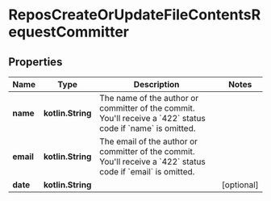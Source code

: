 
# ReposCreateOrUpdateFileContentsRequestCommitter

## Properties
Name | Type | Description | Notes
------------ | ------------- | ------------- | -------------
**name** | **kotlin.String** | The name of the author or committer of the commit. You&#39;ll receive a &#x60;422&#x60; status code if &#x60;name&#x60; is omitted. | 
**email** | **kotlin.String** | The email of the author or committer of the commit. You&#39;ll receive a &#x60;422&#x60; status code if &#x60;email&#x60; is omitted. | 
**date** | **kotlin.String** |  |  [optional]



